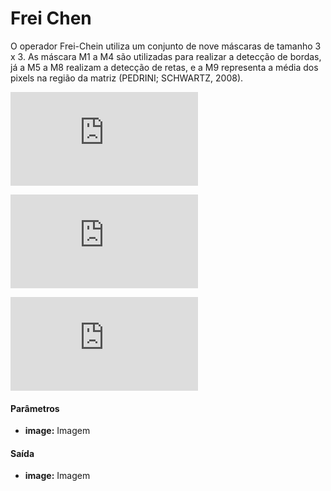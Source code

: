 # Frei Chen

O operador Frei-Chein utiliza um conjunto de nove máscaras de tamanho 3 x 3. As máscara M1 a M4 são utilizadas para realizar a detecção de bordas, já a M5 a M8 realizam a detecção de retas, e a M9 representa a média dos pixels na região da matriz (PEDRINI; SCHWARTZ, 2008).


![equation](http://latex.codecogs.com/gif.latex?M1%20%5Cbegin%7Bbmatrix%7D%201%20%26%20%5Csqrt%7B2%7D%20%26%201%20%5C%5C%200%20%26%200%20%26%200%20%5C%5C%20-1%20%26%20-%5Csqrt%7B2%7D%20%26%20-1%20%5C%5C%20%5Cend%7Bbmatrix%7D%20M2%20%5Cbegin%7Bbmatrix%7D%200%20%26%201%20%26%20-1%20%5C%5C%20%5Csqrt%7B2%7D%20%26%200%20%26%20-%5Csqrt%7B2%7D%20%5C%5C%201%20%26%200%20%26%20-1%20%5C%5C%20%5Cend%7Bbmatrix%7D%20M3%20%5Cbegin%7Bbmatrix%7D%200%20%26%20-1%20%26%20%5Csqrt%7B2%7D%20%5C%5C%201%20%26%200%20%26%20-1%20%5C%5C%20-%5Csqrt%7B2%7D%20%26%201%20%26%200%20%5C%5C%20%5Cend%7Bbmatrix%7D)  

![equation](http://latex.codecogs.com/gif.latex?M4%20%5Cbegin%7Bbmatrix%7D%20%5Csqrt%7B2%7D%20%26%20-1%20%26%200%20%5C%5C%20-1%20%26%200%20%26%201%20%5C%5C%200%20%26%201%20%26%20-%5Csqrt%7B2%7D%20%5C%5C%20%5Cend%7Bbmatrix%7D%20M5%20%5Cbegin%7Bbmatrix%7D%200%20%26%201%20%26%200%20%5C%5C%20-1%20%26%200%20%26%20-1%20%5C%5C%200%20%26%201%20%26%200%20%5C%5C%20%5Cend%7Bbmatrix%7D%20M6%20%5Cbegin%7Bbmatrix%7D%20-1%20%26%200%20%26%201%20%5C%5C%200%20%26%200%20%26%200%20%5C%5C%201%20%26%200%20%26%20-1%20%5C%5C%20%5Cend%7Bbmatrix%7D)  

![equation](http://latex.codecogs.com/gif.latex?M7%20%5Cbegin%7Bbmatrix%7D%201%20%26%20-2%20%26%201%20%5C%5C%20-2%20%26%204%20%26%20-2%20%5C%5C%201%20%26%20-2%20%26%201%20%5C%5C%20%5Cend%7Bbmatrix%7D%20M8%20%5Cbegin%7Bbmatrix%7D%20-2%20%26%201%20%26%20-2%20%5C%5C%201%20%26%204%20%26%201%20%5C%5C%20-2%20%26%201%20%26%20-2%20%5C%5C%20%5Cend%7Bbmatrix%7D%20M9%20%5Cbegin%7Bbmatrix%7D%201%20%26%201%20%26%201%20%5C%5C%201%20%26%201%20%26%200%20%5C%5C%201%20%26%201%20%26%20-1%20%5C%5C%20%5Cend%7Bbmatrix%7D)


#### Parâmetros
* __image:__ Imagem

#### Saída
* __image:__ Imagem
